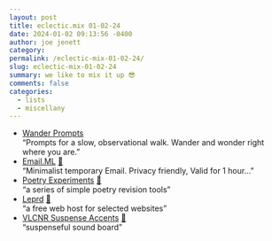 ```yaml
---
layout: post
title: eclectic.mix 01-02-24
date: 2024-01-02 09:13:56 -0400
author: joe jenett
category: 
permalink: /eclectic-mix-01-02-24/
slug: eclectic-mix-01-02-24
summary: we like to mix it up 😎
comments: false
categories:
  - lists
  - miscellany
---
```

<ul class="links">
	<li><a title="Wander Prompts - Grab your phone and take a walk." href="https://wanderprompts.com/">Wander Prompts</a><br>“Prompts for a slow, observational walk. Wander and wonder right where you are.”</li>
	<li><a title="Email.ML" href="https://email.ml/">Email.ML</a> <a href="https://pinboard.in/u:zero1infinity">📌</a><br>“Minimalist temporary Email. Privacy friendly, Valid for 1 hour...”</li>
	<li><a title="Poetry Experiments" href="https://www.katygero.com/poetry-experiments/index.html">Poetry Experiments</a> <a href="https://pinboard.in/u:arnicas">📌</a><br>“a series of simple poetry revision tools”</li>
	<li><a title="Leprd" href="https://leprd.space/">Leprd</a> <a href="https://pinboard.in/u:ramblinggit">📌</a><br>“a free web host for selected websites”</li>
	<li><a title="VLCNR Suspense Accents" href="https://vlcnr.rknight.me/">VLCNR Suspense Accents</a> <a href="https://pinboard.in/u:garrettc">📌</a><br>“suspenseful sound board”</li>
</ul>

<a style="display:none;" href="https://brid.gy/publish/mastodon"><small>(cross-posted to mastodon)</small></a>